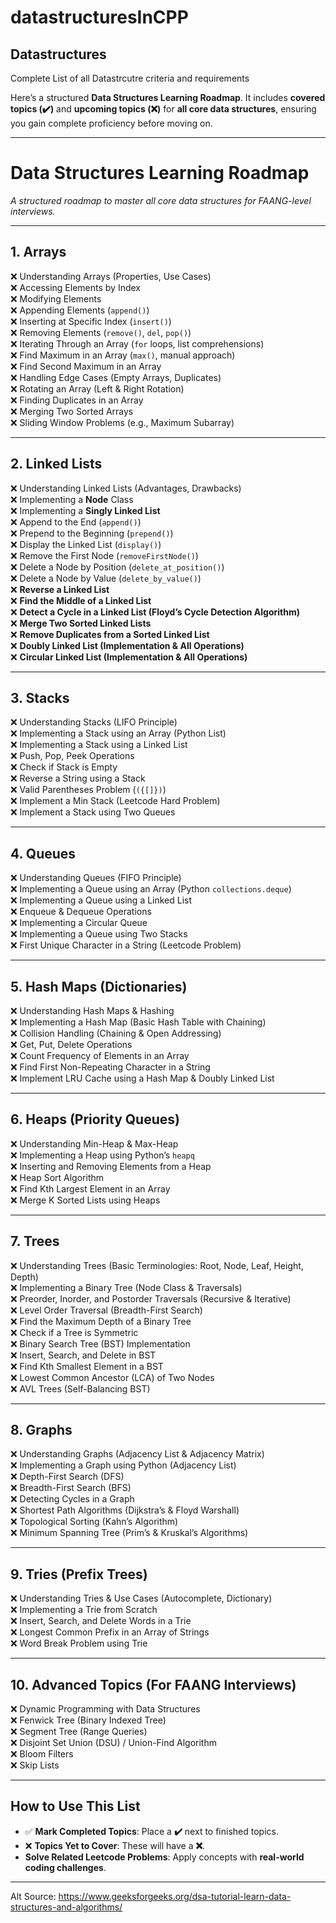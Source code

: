 # datastructuresInCPP
## Datastructures
Complete List of all Datastrcutre criteria and requirements

Here’s a structured **Data Structures Learning Roadmap**. It includes **covered topics (✔️)** and **upcoming topics (❌)** for **all core data structures**, ensuring you gain complete proficiency before moving on.

---

# **Data Structures Learning Roadmap**
_A structured roadmap to master all core data structures for FAANG-level interviews._

---

## **1. Arrays**
❌ Understanding Arrays (Properties, Use Cases)  
❌ Accessing Elements by Index  
❌ Modifying Elements  
❌ Appending Elements (`append()`)  
❌ Inserting at Specific Index (`insert()`)  
❌ Removing Elements (`remove()`, `del`, `pop()`)  
❌ Iterating Through an Array (`for` loops, list comprehensions)  
❌ Find Maximum in an Array (`max()`, manual approach)  
❌ Find Second Maximum in an Array  
❌ Handling Edge Cases (Empty Arrays, Duplicates)  
❌ Rotating an Array (Left & Right Rotation)  
❌ Finding Duplicates in an Array  
❌ Merging Two Sorted Arrays  
❌ Sliding Window Problems (e.g., Maximum Subarray)  

---

## **2. Linked Lists**
❌ Understanding Linked Lists (Advantages, Drawbacks)  
❌ Implementing a **Node** Class  
❌ Implementing a **Singly Linked List**  
❌ Append to the End (`append()`)  
❌ Prepend to the Beginning (`prepend()`)  
❌ Display the Linked List (`display()`)  
❌ Remove the First Node (`removeFirstNode()`)  
❌ Delete a Node by Position (`delete_at_position()`)  
❌ Delete a Node by Value (`delete_by_value()`)  
❌ **Reverse a Linked List**  
❌ **Find the Middle of a Linked List**  
❌ **Detect a Cycle in a Linked List (Floyd’s Cycle Detection Algorithm)**  
❌ **Merge Two Sorted Linked Lists**  
❌ **Remove Duplicates from a Sorted Linked List**  
❌ **Doubly Linked List (Implementation & All Operations)**  
❌ **Circular Linked List (Implementation & All Operations)**  

---

## **3. Stacks**
❌ Understanding Stacks (LIFO Principle)  
❌ Implementing a Stack using an Array (Python List)  
❌ Implementing a Stack using a Linked List  
❌ Push, Pop, Peek Operations  
❌ Check if Stack is Empty  
❌ Reverse a String using a Stack  
❌ Valid Parentheses Problem (`({[]})`)  
❌ Implement a Min Stack (Leetcode Hard Problem)  
❌ Implement a Stack using Two Queues  

---

## **4. Queues**
❌ Understanding Queues (FIFO Principle)  
❌ Implementing a Queue using an Array (Python `collections.deque`)  
❌ Implementing a Queue using a Linked List  
❌ Enqueue & Dequeue Operations  
❌ Implementing a Circular Queue  
❌ Implementing a Queue using Two Stacks  
❌ First Unique Character in a String (Leetcode Problem)  

---

## **5. Hash Maps (Dictionaries)**
❌ Understanding Hash Maps & Hashing  
❌ Implementing a Hash Map (Basic Hash Table with Chaining)  
❌ Collision Handling (Chaining & Open Addressing)  
❌ Get, Put, Delete Operations  
❌ Count Frequency of Elements in an Array  
❌ Find First Non-Repeating Character in a String  
❌ Implement LRU Cache using a Hash Map & Doubly Linked List  

---

## **6. Heaps (Priority Queues)**
❌ Understanding Min-Heap & Max-Heap  
❌ Implementing a Heap using Python’s `heapq`  
❌ Inserting and Removing Elements from a Heap  
❌ Heap Sort Algorithm  
❌ Find Kth Largest Element in an Array  
❌ Merge K Sorted Lists using Heaps  

---

## **7. Trees**
❌ Understanding Trees (Basic Terminologies: Root, Node, Leaf, Height, Depth)  
❌ Implementing a Binary Tree (Node Class & Traversals)  
❌ Preorder, Inorder, and Postorder Traversals (Recursive & Iterative)  
❌ Level Order Traversal (Breadth-First Search)  
❌ Find the Maximum Depth of a Binary Tree  
❌ Check if a Tree is Symmetric  
❌ Binary Search Tree (BST) Implementation  
❌ Insert, Search, and Delete in BST  
❌ Find Kth Smallest Element in a BST  
❌ Lowest Common Ancestor (LCA) of Two Nodes  
❌ AVL Trees (Self-Balancing BST)  

---

## **8. Graphs**
❌ Understanding Graphs (Adjacency List & Adjacency Matrix)  
❌ Implementing a Graph using Python (Adjacency List)  
❌ Depth-First Search (DFS)  
❌ Breadth-First Search (BFS)  
❌ Detecting Cycles in a Graph  
❌ Shortest Path Algorithms (Dijkstra’s & Floyd Warshall)  
❌ Topological Sorting (Kahn’s Algorithm)  
❌ Minimum Spanning Tree (Prim’s & Kruskal’s Algorithms)  

---

## **9. Tries (Prefix Trees)**
❌ Understanding Tries & Use Cases (Autocomplete, Dictionary)  
❌ Implementing a Trie from Scratch  
❌ Insert, Search, and Delete Words in a Trie  
❌ Longest Common Prefix in an Array of Strings  
❌ Word Break Problem using Trie  

---

## **10. Advanced Topics (For FAANG Interviews)**
❌ Dynamic Programming with Data Structures  
❌ Fenwick Tree (Binary Indexed Tree)  
❌ Segment Tree (Range Queries)  
❌ Disjoint Set Union (DSU) / Union-Find Algorithm  
❌ Bloom Filters  
❌ Skip Lists  

---

## **How to Use This List**
- ✅ **Mark Completed Topics**: Place a **✔️** next to finished topics.
- ❌ **Topics Yet to Cover**: These will have a **❌**.
- **Solve Related Leetcode Problems**: Apply concepts with **real-world coding challenges**.

---
Alt Source: https://www.geeksforgeeks.org/dsa-tutorial-learn-data-structures-and-algorithms/
